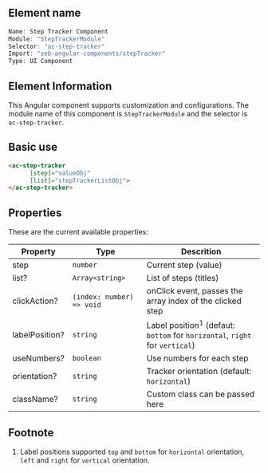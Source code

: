 ## Element name
```javascript
Name: Step Tracker Component
Module: "StepTrackerModule"
Selector: "ac-step-tracker"
Import: "seb-angular-components/stepTracker"
Type: UI Component
```

## Element Information 
This Angular component supports customization and configurations. The module name of this component is `StepTrackerModule` and the selector is `ac-step-tracker`.

## Basic use
```html
<ac-step-tracker
      [step]="valueObj"
      [list]="stepTrackerListObj">
</ac-step-tracker>
```

## Properties
These are the current available properties:

| Property       | Type                      | Descrition                                                                             |
| -------------- | ------------------------- | -------------------------------------------------------------------------------------- |
| step           | `number`                  | Current step (value)                                                                   |
| list?          | `Array<string>`           | List of steps (titles)                                                                 |
| clickAction?   | `(index: number) => void` | onClick event, passes the array index of the clicked step                              |
| labelPosition? | `string`                  | Label position<sup>1</sup> (defaut: `bottom` for `horizontal`, `right` for `vertical`) |
| useNumbers?    | `boolean`                 | Use numbers for each step                                                              |
| orientation?   | `string`                  | Tracker orientation (default: `horizontal`)                                            |
| className?     | `string`                  | Custom class can be passed here                                                        |

## Footnote
1. Label positions supported `top` and `bottom` for `horizontal` orientation, `left` and `right` for `vertical` orientation.